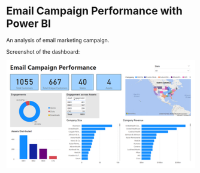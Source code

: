 # Email Campaign Performance with Power BI

An analysis of email marketing campaign.

Screenshot of the dashboard:

![plot](https://github.com/syah1r/marketing-campaign-pbi/blob/main/Email%20Campaign%20Dashboard.png)
